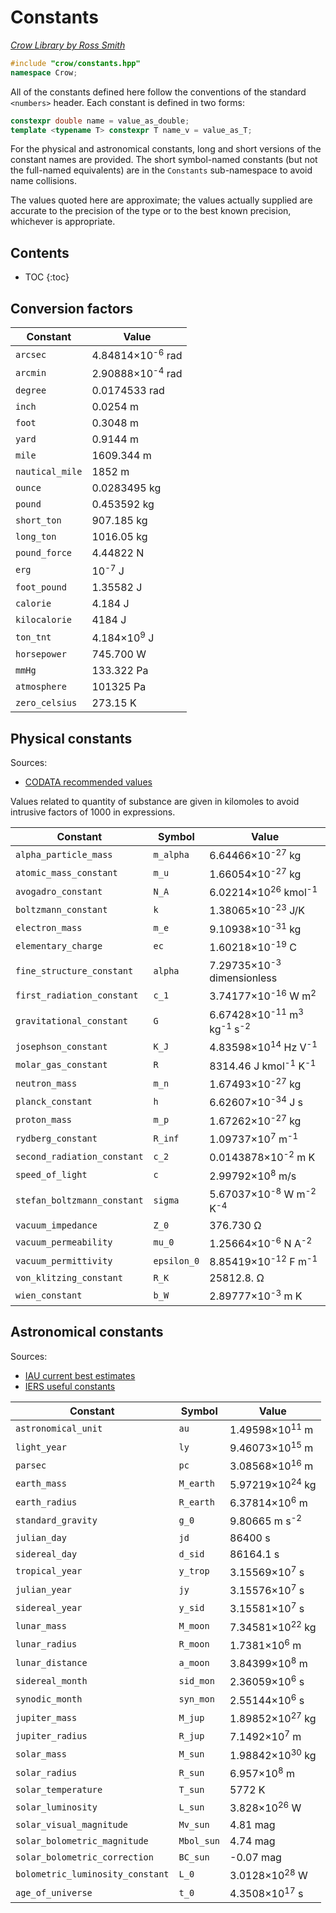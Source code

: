 # Constants

_[Crow Library by Ross Smith](index.html)_

```c++
#include "crow/constants.hpp"
namespace Crow;
```

All of the constants defined here follow the conventions of the standard
`<numbers>` header. Each constant is defined in two forms:

```c++
constexpr double name = value_as_double;
template <typename T> constexpr T name_v = value_as_T;
```

For the physical and astronomical constants, long and short versions of the
constant names are provided. The short symbol-named constants (but not the
full-named equivalents) are in the `Constants` sub-namespace to avoid name
collisions.

The values quoted here are approximate; the values actually supplied are
accurate to the precision of the type or to the best known precision,
whichever is appropriate.

## Contents

* TOC
{:toc}

## Conversion factors

| Constant         | Value                        |
| --------         | -----                        |
| `arcsec`         | 4.84814×10<sup>-6</sup> rad  |
| `arcmin`         | 2.90888×10<sup>-4</sup> rad  |
| `degree`         | 0.0174533 rad                |
| `inch`           | 0.0254 m                     |
| `foot`           | 0.3048 m                     |
| `yard`           | 0.9144 m                     |
| `mile`           | 1609.344 m                   |
| `nautical_mile`  | 1852 m                       |
| `ounce`          | 0.0283495 kg                 |
| `pound`          | 0.453592 kg                  |
| `short_ton`      | 907.185 kg                   |
| `long_ton`       | 1016.05 kg                   |
| `pound_force`    | 4.44822 N                    |
| `erg`            | 10<sup>-7</sup> J            |
| `foot_pound`     | 1.35582 J                    |
| `calorie`        | 4.184 J                      |
| `kilocalorie`    | 4184 J                       |
| `ton_tnt`        | 4.184×10<sup>9</sup> J       |
| `horsepower`     | 745.700 W                    |
| `mmHg`           | 133.322 Pa                   |
| `atmosphere`     | 101325 Pa                    |
| `zero_celsius`   | 273.15 K                     |

## Physical constants

Sources:

* [CODATA recommended values](https://physics.nist.gov/cuu/Constants/)

Values related to quantity of substance are given in kilomoles to avoid
intrusive factors of 1000 in expressions.

| Constant                     | Symbol       | Value                                                                  |
| --------                     | ------       | -----                                                                  |
| `alpha_particle_mass`        | `m_alpha`    | 6.64466×10<sup>-27</sup> kg                                            |
| `atomic_mass_constant`       | `m_u`        | 1.66054×10<sup>-27</sup> kg                                            |
| `avogadro_constant`          | `N_A`        | 6.02214×10<sup>26</sup> kmol<sup>-1</sup>                              |
| `boltzmann_constant`         | `k`          | 1.38065×10<sup>-23</sup> J/K                                           |
| `electron_mass`              | `m_e`        | 9.10938×10<sup>-31</sup> kg                                            |
| `elementary_charge`          | `ec`         | 1.60218×10<sup>-19</sup> C                                             |
| `fine_structure_constant`    | `alpha`      | 7.29735×10<sup>-3</sup> dimensionless                                  |
| `first_radiation_constant`   | `c_1`        | 3.74177×10<sup>-16</sup> W m<sup>2</sup>                               |
| `gravitational_constant`     | `G`          | 6.67428×10<sup>-11</sup> m<sup>3</sup> kg<sup>-1</sup> s<sup>-2</sup>  |
| `josephson_constant`         | `K_J`        | 4.83598×10<sup>14</sup> Hz V<sup>-1</sup>                              |
| `molar_gas_constant`         | `R`          | 8314.46 J kmol<sup>-1</sup> K<sup>-1</sup>                             |
| `neutron_mass`               | `m_n`        | 1.67493×10<sup>-27</sup> kg                                            |
| `planck_constant`            | `h`          | 6.62607×10<sup>-34</sup> J s                                           |
| `proton_mass`                | `m_p`        | 1.67262×10<sup>-27</sup> kg                                            |
| `rydberg_constant`           | `R_inf`      | 1.09737×10<sup>7</sup> m<sup>-1</sup>                                  |
| `second_radiation_constant`  | `c_2`        | 0.0143878×10<sup>-2</sup> m K                                          |
| `speed_of_light`             | `c`          | 2.99792×10<sup>8</sup> m/s                                             |
| `stefan_boltzmann_constant`  | `sigma`      | 5.67037×10<sup>-8</sup> W m<sup>-2</sup> K<sup>-4</sup>                |
| `vacuum_impedance`           | `Z_0`        | 376.730 Ω                                                              |
| `vacuum_permeability`        | `mu_0`       | 1.25664×10<sup>-6</sup> N A<sup>-2</sup>                               |
| `vacuum_permittivity`        | `epsilon_0`  | 8.85419×10<sup>-12</sup> F m<sup>-1</sup>                              |
| `von_klitzing_constant`      | `R_K`        | 25812.8. Ω                                                             |
| `wien_constant`              | `b_W`        | 2.89777×10<sup>-3</sup> m K                                            |

## Astronomical constants

Sources:

* [IAU current best estimates](https://iau-a3.gitlab.io/NSFA/NSFA_cbe.html)
* [IERS useful constants](https://hpiers.obspm.fr/eop-pc/models/constants.html)

| Constant                          | Symbol      | Value                       |
| --------                          | ------      | -----                       |
| `astronomical_unit`               | `au`        | 1.49598×10<sup>11</sup> m   |
| `light_year`                      | `ly`        | 9.46073×10<sup>15</sup> m   |
| `parsec`                          | `pc`        | 3.08568×10<sup>16</sup> m   |
| `earth_mass`                      | `M_earth`   | 5.97219×10<sup>24</sup> kg  |
| `earth_radius`                    | `R_earth`   | 6.37814×10<sup>6</sup> m    |
| `standard_gravity`                | `g_0`       | 9.80665 m s<sup>-2</sup>    |
| `julian_day`                      | `jd`        | 86400 s                     |
| `sidereal_day`                    | `d_sid`     | 86164.1 s                   |
| `tropical_year`                   | `y_trop`    | 3.15569×10<sup>7</sup> s    |
| `julian_year`                     | `jy`        | 3.15576×10<sup>7</sup> s    |
| `sidereal_year`                   | `y_sid`     | 3.15581×10<sup>7</sup> s    |
| `lunar_mass`                      | `M_moon`    | 7.34581×10<sup>22</sup> kg  |
| `lunar_radius`                    | `R_moon`    | 1.7381×10<sup>6</sup> m     |
| `lunar_distance`                  | `a_moon`    | 3.84399×10<sup>8</sup> m    |
| `sidereal_month`                  | `sid_mon`   | 2.36059×10<sup>6</sup> s    |
| `synodic_month`                   | `syn_mon`   | 2.55144×10<sup>6</sup> s    |
| `jupiter_mass`                    | `M_jup`     | 1.89852×10<sup>27</sup> kg  |
| `jupiter_radius`                  | `R_jup`     | 7.1492×10<sup>7</sup> m     |
| `solar_mass`                      | `M_sun`     | 1.98842×10<sup>30</sup> kg  |
| `solar_radius`                    | `R_sun`     | 6.957×10<sup>8</sup> m      |
| `solar_temperature`               | `T_sun`     | 5772 K                      |
| `solar_luminosity`                | `L_sun`     | 3.828×10<sup>26</sup> W     |
| `solar_visual_magnitude`          | `Mv_sun`    | 4.81 mag                    |
| `solar_bolometric_magnitude`      | `Mbol_sun`  | 4.74 mag                    |
| `solar_bolometric_correction`     | `BC_sun`    | -0.07 mag                   |
| `bolometric_luminosity_constant`  | `L_0`       | 3.0128×10<sup>28</sup> W    |
| `age_of_universe`                 | `t_0`       | 4.3508×10<sup>17</sup> s    |
